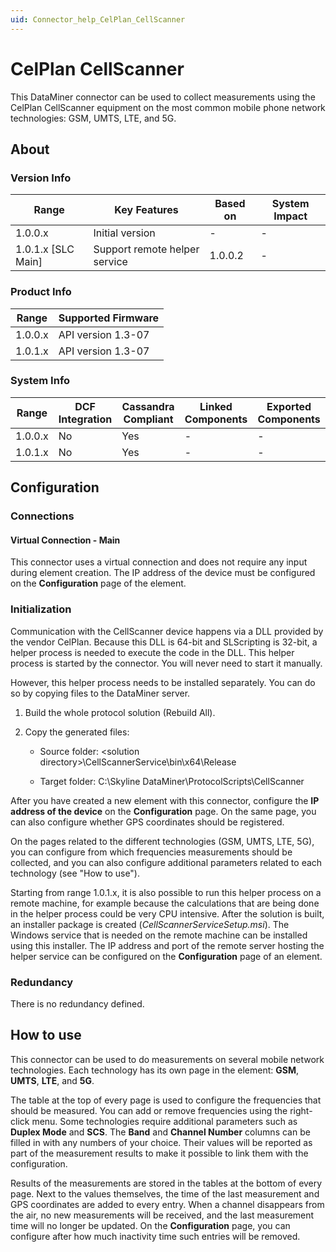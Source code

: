 ```yaml
---
uid: Connector_help_CelPlan_CellScanner
---
```


# CelPlan CellScanner

This DataMiner connector can be used to collect measurements using the CelPlan CellScanner equipment on the most common mobile phone network technologies: GSM, UMTS, LTE, and 5G.

## About

### Version Info

| Range                | Key Features                   | Based on     | System Impact     |
|----------------------|--------------------------------|--------------|-------------------|
| 1.0.0.x              | Initial version                | -            | -                 |
| 1.0.1.x [SLC Main]   | Support remote helper service  | 1.0.0.2      | -                 |

### Product Info

| Range     | Supported Firmware     |
|-----------|------------------------|
| 1.0.0.x   | API version 1.3-07     |
| 1.0.1.x   | API version 1.3-07     |

### System Info

| Range     | DCF Integration     | Cassandra Compliant     | Linked Components     | Exported Components     |
|-----------|---------------------|-------------------------|-----------------------|-------------------------|
| 1.0.0.x   | No                  | Yes                     | -                     | -                       |
| 1.0.1.x   | No                  | Yes                     | -                     | -                       |

## Configuration

### Connections

#### Virtual Connection - Main

This connector uses a virtual connection and does not require any input during element creation. The IP address of the device must be configured on the **Configuration** page of the element.

### Initialization

Communication with the CellScanner device happens via a DLL provided by the vendor CelPlan. Because this DLL is 64-bit and SLScripting is 32-bit, a helper process is needed to execute the code in the DLL. This helper process is started by the connector. You will never need to start it manually.

However, this helper process needs to be installed separately. You can do so by copying files to the DataMiner server.

1. Build the whole protocol solution (Rebuild All).

1. Copy the generated files:

   - Source folder: \<solution directory\>\CellScannerService\bin\x64\Release

   - Target folder: C:\Skyline DataMiner\ProtocolScripts\CellScanner

After you have created a new element with this connector, configure the **IP address of the device** on the **Configuration** page. On the same page, you can also configure whether GPS coordinates should be registered.

On the pages related to the different technologies (GSM, UMTS, LTE, 5G), you can configure from which frequencies measurements should be collected, and you can also configure additional parameters related to each technology (see "How to use").

Starting from range 1.0.1.x, it is also possible to run this helper process on a remote machine, for example because the calculations that are being done in the helper process could be very CPU intensive. After the solution is built, an installer package is created (*CellScannerServiceSetup.msi*). The Windows service that is needed on the remote machine can be installed using this installer. The IP address and port of the remote server hosting the helper service can be configured on the **Configuration** page of an element.

### Redundancy

There is no redundancy defined.

## How to use

This connector can be used to do measurements on several mobile network technologies. Each technology has its own page in the element: **GSM**, **UMTS**, **LTE**, and **5G**.

The table at the top of every page is used to configure the frequencies that should be measured. You can add or remove frequencies using the right-click menu. Some technologies require additional parameters such as **Duplex Mode** and **SCS**. The **Band** and **Channel Number** columns can be filled in with any numbers of your choice. Their values will be reported as part of the measurement results to make it possible to link them with the configuration.

Results of the measurements are stored in the tables at the bottom of every page. Next to the values themselves, the time of the last measurement and GPS coordinates are added to every entry. When a channel disappears from the air, no new measurements will be received, and the last measurement time will no longer be updated. On the **Configuration** page, you can configure after how much inactivity time such entries will be removed.
